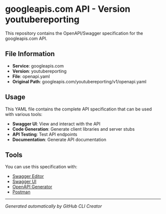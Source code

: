 # googleapis.com API - Version youtubereporting

This repository contains the OpenAPI/Swagger specification for the googleapis.com API.

## File Information

- **Service**: googleapis.com
- **Version**: youtubereporting
- **File**: openapi.yaml
- **Original Path**: googleapis.com/youtubereporting/v1/openapi.yaml

## Usage

This YAML file contains the complete API specification that can be used with various tools:

- **Swagger UI**: View and interact with the API
- **Code Generation**: Generate client libraries and server stubs
- **API Testing**: Test API endpoints
- **Documentation**: Generate API documentation

## Tools

You can use this specification with:

- [Swagger Editor](https://editor.swagger.io/)
- [Swagger UI](https://swagger.io/tools/swagger-ui/)
- [OpenAPI Generator](https://openapi-generator.tech/)
- [Postman](https://www.postman.com/)

---

*Generated automatically by GitHub CLI Creator*
